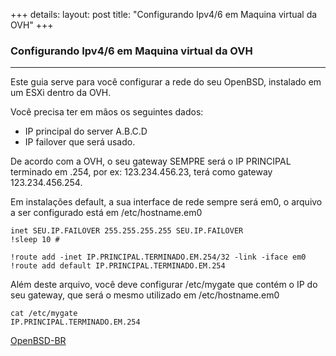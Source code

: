 +++
details:
    layout: post
    title: "Configurando Ipv4/6 em Maquina virtual da OVH"
+++

### Configurando Ipv4/6 em Maquina virtual da OVH

---

Este guia serve para você configurar a rede do seu OpenBSD, instalado em um ESXi dentro da OVH.

Você precisa ter em mãos os seguintes dados:

* IP principal do server A.B.C.D
* IP failover que será usado.

De acordo com a OVH, o seu gateway SEMPRE será o IP PRINCIPAL terminado em .254, por ex: 123.234.456.23, terá como gateway 123.234.456.254.

Em instalações default, a sua interface de rede sempre será em0, o arquivo a ser configurado está em /etc/hostname.em0

```
inet SEU.IP.FAILOVER 255.255.255.255 SEU.IP.FAILOVER
!sleep 10 #

!route add -inet IP.PRINCIPAL.TERMINADO.EM.254/32 -link -iface em0 
!route add default IP.PRINCIPAL.TERMINADO.EM.254
```

Além deste arquivo, você deve configurar /etc/mygate que contém o IP do seu gateway, que será o mesmo utilizado em /etc/hostname.em0

```
cat /etc/mygate
IP.PRINCIPAL.TERMINADO.EM.254
```

[OpenBSD-BR](http://www.openbsd-br.org)
```
